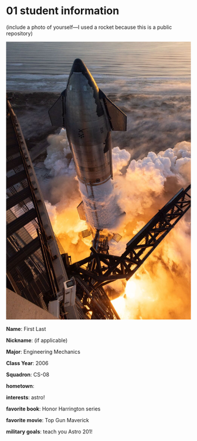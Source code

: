 # 01 student information

(include a photo of yourself—I used a rocket because this is a public repository)

![F_VbEJcbQAAv3Ak-980x1469](starship.jpg)

**Name**: First Last

**Nickname**: (if applicable)

**Major**: Engineering Mechanics

**Class Year**: 2006

**Squadron**: CS-08

**hometown**: 

**interests**: astro!

**favorite book**: Honor Harrington series

**favorite movie**: Top Gun Maverick

**military goals**: teach you Astro 201!
